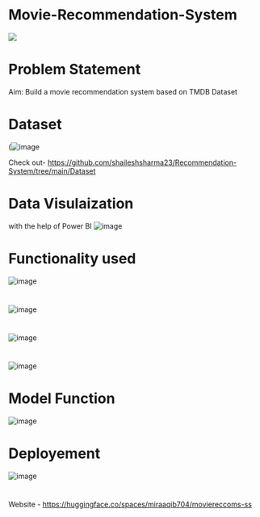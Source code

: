 # Movie-Recommendation-System
![](https://cdn.analyticsvidhya.com/wp-content/uploads/2020/11/75825featured2.png)

#

# Problem Statement
Aim: Build a movie recommendation system based on TMDB Dataset

#

# Dataset
(![image](https://user-images.githubusercontent.com/122387682/212533444-d0c21691-8a7d-44b7-b539-41ac7ef15b37.png)

Check out- https://github.com/shaileshsharma23/Recommendation-System/tree/main/Dataset

#

# Data Visulaization
with the help of Power BI
![image](https://user-images.githubusercontent.com/122387682/212533504-0ad8fe78-00f7-40ae-9e57-815f818e3ebf.png)

#

# Functionality used
![image](https://user-images.githubusercontent.com/122387682/212533610-3cadcc18-89af-4a78-815d-adace2d76dc4.png)

#

![image](https://user-images.githubusercontent.com/122387682/212533718-8a7ab6d8-cee2-4c21-8897-3df01b63427b.png)

#

![image](https://user-images.githubusercontent.com/122387682/212533737-3c299736-bbe8-49f4-b154-fc0eb7b97710.png)

#

![image](https://user-images.githubusercontent.com/122387682/212533755-b7a6e354-b745-4dcf-803a-a924ece29427.png)

#
# Model Function
![image](https://user-images.githubusercontent.com/122387682/212533812-b279a5ae-5f1a-44a1-869b-726b5ec4432a.png)

#

# Deployement

![image](https://user-images.githubusercontent.com/122387682/212533830-cdd91430-fe98-456b-82f0-6487f9a57034.png)

#
Website - https://huggingface.co/spaces/miraaqib704/moviereccoms-ss



